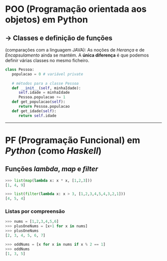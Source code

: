 # POO (Programação orientada aos objetos) em Python
## -> Classes e definição de funções

(comparações com a linguagem JAVA): As noções de _Herança_ e de _Encapsulamento_ ainda se mantém.
A __única diferença__ é que podemos definir várias classes no mesmo ficheiro.

```python
class Pessoa:
   populacao = 0 # variável private
   
   # métodos para a classe Pessoa
   def __init__(self, minhaIdade):
      self.idade = minhaIdade
      Pessoa.populacao += 1
   def get_populacao(self):
      return Pessoa.populacao
   def get_idade(self):
      return self.idade
```

---------------------------------------------------

# PF (Programação Funcional) em _Python_ (como _Haskell_)

## Funções _lambda_, _map_ e _filter_
```python
>>> list(map(lambda x: x * x, [1,2,3]))
[1, 4, 9]

>>> list(filter(lambda x: x > 3, [1,2,3,4,5,4,3,2,1]))
[4, 5, 4]
```

### Listas por compreensão
```python
>>> nums = [1,2,3,4,5,6]
>>> plusOneNums = [x+1 for x in nums]
>>> plusOneNums
[2, 3, 4, 5, 6, 7]

>>> oddNums = [x for x in nums if x % 2 == 1]
>>> oddNums
[1, 3, 5]
```
